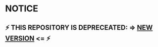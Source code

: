 # NOTICE
## ⚡ THIS REPOSITORY IS DEPRECEATED: => [NEW VERSION](https://github.com/grassberry-high) <= ⚡
